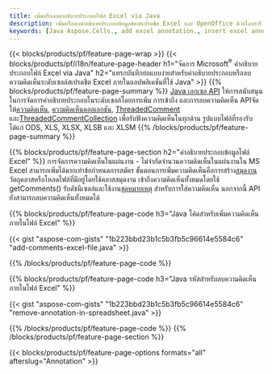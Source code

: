 ```yaml
---
title: เพิ่มหรือลบคำอธิบายประกอบไฟล์ Excel via Java
description: เพิ่มหรือลบคำอธิบายประกอบข้อมูลของสเปรดชีต Excel และ OpenOffice ด้วยไลบรารี Java
keywords: [Java Aspose.Cells., add excel annotation., insert excel annotation., access excel annotation., remove excel annotation., delete excel annotation., add annotation in excel., insert annotation in excel., access annotation in excel., remove annotation in excel., delete annotation in excel]
---
```

{{< blocks/products/pf/feature-page-wrap >}}
{{< blocks/products/pf/i18n/feature-page-header h1="จัดการ Microsoft<sup>&reg;</sup> คำอธิบายประกอบไฟล์ Excel via Java" h2="แทรกบันทึกย่อแบบง่ายสำหรับคำอธิบายประกอบหรือลบความคิดเห็นระดับเซลล์สเปรดชีต Excel ภายในแอปพลิเคชันที่ใช้ Java" >}}
{{% blocks/products/pf/feature-page-summary %}}
[Java เอกเซล API](/cells/th/java/) ให้การสนับสนุนในการจัดการคำอธิบายประกอบในระดับเซลล์โดยการเพิ่ม การเข้าถึง และการลบความคิดเห็น APIจัดให้[ความคิดเห็น](https://reference.aspose.com/cells/java/com.aspose.cells/Comment), [ความคิดเห็นคอลเลกชัน](https://reference.aspose.com/cells/java/com.aspose.cells/CommentCollection), [ThreadedComment](https://reference.aspose.com/cells/java/com.aspose.cells/ThreadedComment) และ[ThreadedCommentCollection](https://reference.aspose.com/cells/java/com.aspose.cells/ThreadedCommentCollection) เพื่อรับฟังความคิดเห็นในทุกด้าน
รูปแบบไฟล์ที่รองรับ ได้แก่ ODS, XLS, XLSX, XLSB และ XLSM
{{% /blocks/products/pf/feature-page-summary %}}

{{% blocks/products/pf/feature-page-section h2="คำอธิบายประกอบข้อมูลไฟล์ Excel" %}}
 การจัดการความคิดเห็นในแผ่นงาน - ไม่จำกัดจำนวนความคิดเห็นในแผ่นงานใน MS Excel สามารถเพิ่มได้มากเท่าข้อกำหนดการสมัคร ขั้นตอนการเพิ่มความคิดเห็นคือการสร้าง[สมุดงาน](https://reference.aspose.com/cells/java/com.aspose.cells/Workbook)วัตถุคลาสหรือโหลดไฟล์ที่มีอยู่โดยใช้คลาสสมุดงาน เข้าถึงความคิดเห็นทั้งหมดโดยใช้ getComments() รับดัชนีเซลล์และใช้งาน[ชุดหมายเหตุ](https://reference.aspose.com/cells/java/com.aspose.cells/comment#Note) สำหรับการใส่ความคิดเห็น นอกจากนี้ API ยังสามารถลบความคิดเห็นทั้งหมดได้

{{% blocks/products/pf/feature-page-code h3="Java โค้ดสำหรับเพิ่มความคิดเห็นภายในไฟล์ Excel" %}}

{{< gist "aspose-com-gists" "1b223bbd23b1c5b3fb5c96614e5584c6" "add-comments-excel-file.java" >}}

{{% /blocks/products/pf/feature-page-code %}}

{{% blocks/products/pf/feature-page-code h3="Java รหัสสำหรับลบความคิดเห็นภายในไฟล์ Excel" %}}

{{< gist "aspose-com-gists" "1b223bbd23b1c5b3fb5c96614e5584c6" "remove-annotation-in-spreadsheet.java" >}}

{{% /blocks/products/pf/feature-page-code %}}
{{% /blocks/products/pf/feature-page-section %}}

{{< blocks/products/pf/feature-page-options formats="all" afterslug="Annotation" >}}
